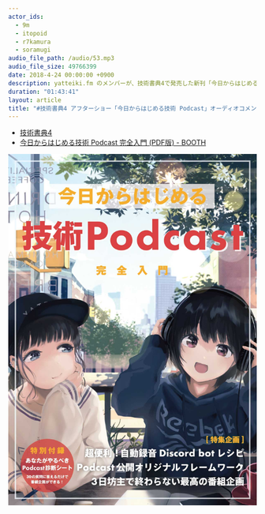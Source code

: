 ```yaml
---
actor_ids:
  - 9m
  - itopoid
  - r7kamura
  - soramugi
audio_file_path: /audio/53.mp3
audio_file_size: 49766399
date: 2018-4-24 00:00:00 +0900
description: yatteiki.fm のメンバーが、技術書典4で発売した新刊「今日からはじめる技術 Podcast 完全入門」について話しました。オーディオコメンタリー形式となっているため、お手持ちの冊子、またはPDFを用意してお聞き下さい。BOOTH にて PDF 版の販売も行っています。
duration: "01:43:41"
layout: article
title: "#技術書典4 アフターショー「今日からはじめる技術 Podcast」オーディオコメンタリー"
---
```


- [技術書典4](https://techbookfest.org/event/tbf04)
- [今日からはじめる技術 Podcast 完全入門 (PDF版) - BOOTH](https://yatteiki.booth.pm/items/828339)

![今日からはじめる技術 Podcast 完全入門](/images/slideshows/53/techbookfest4-book.jpg)

